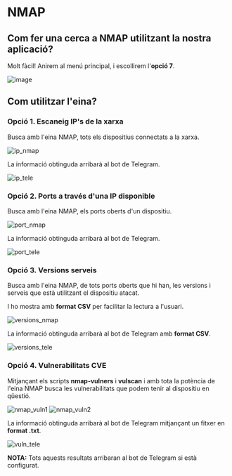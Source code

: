 # NMAP

## Com fer una cerca a NMAP utilitzant la nostra aplicació?

Molt fàcil! Anirem al menú principal, i escollirem l'**opció 7**.

![image](https://user-images.githubusercontent.com/80519737/169173661-5f7fc27d-7913-495b-937d-a8401532ad90.png)

## Com utilitzar l'eina?

### Opció 1. Escaneig IP's de la xarxa

Busca amb l'eina NMAP, tots els dispositius connectats a la xarxa.

![ip_nmap](https://user-images.githubusercontent.com/92753159/169501179-0a0d1cd2-c61e-4d13-a355-e76f4a763638.png)

La informació obtinguda arribarà al bot de Telegram.

![ip_tele](https://user-images.githubusercontent.com/92753159/169500142-633b13fc-d371-48a9-8b61-8549ed4a6fc4.png)

### Opció 2. Ports a través d'una IP disponible

Busca amb l'eina NMAP, els ports oberts d'un dispositiu.

![port_nmap](https://user-images.githubusercontent.com/92753159/169501936-ba828f98-bee6-490c-8165-89f29ee09e33.png)

La informació obtinguda arribarà al bot de Telegram.

![port_tele](https://user-images.githubusercontent.com/92753159/169500768-e59c4ffc-4a96-4f76-b643-a7df938c20ba.png)

### Opció 3. Versions serveis

Busca amb l'eina NMAP, de tots ports oberts que hi han, les versions i serveis que està utilitzant el dispositiu atacat. 

I ho mostra amb **format CSV** per facilitar la lectura a l'usuari.

![versions_nmap](https://user-images.githubusercontent.com/92753159/169502467-1ab9f0f1-5165-47ed-a52a-b22b12dc463d.png)

La informació obtinguda arribarà al bot de Telegram amb **format CSV**.

![versions_tele](https://user-images.githubusercontent.com/92753159/169502823-3c7701ea-c25b-4327-ac5f-934831ef54d5.png)

### Opció 4. Vulnerabilitats CVE

Mitjançant els scripts **nmap-vulners** i **vulscan** i amb tota la potència de l'eina NMAP busca les vulnerabilitats que podem tenir al dispositiu en qüestió.

![nmap_vuln1](https://user-images.githubusercontent.com/92753159/169496523-c9f355a1-6054-4c1d-8f2c-ebece9a9a08e.png)
![nmap_vuln2](https://user-images.githubusercontent.com/92753159/169496652-3330d564-9da1-48a4-b9d7-a1866608cbe9.png)

La informació obtinguda arribarà al bot de Telegram mitjançant un fitxer en **format .txt**.

![vuln_tele](https://user-images.githubusercontent.com/92753159/169503408-f7000d8a-4111-4bf2-908e-f03c042b8dd2.png)

**NOTA:** Tots aquests resultats arribaran al bot de Telegram si està configurat.
